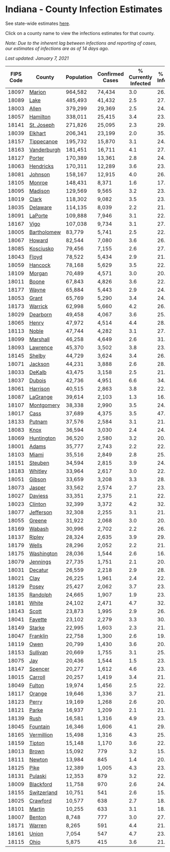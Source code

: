 # Indiana - County Infection Estimates

See state-wide estimates [here](/infections/us-in).

Click on a county name to view the infections estimates for that county.

*Note: Due to the inherent lag between infections and reporting of cases, our estimates of infections are as of 14 days ago.*

*Last updated: January 7, 2021*

|   FIPS Code |                     County |   Population |   Confirmed Cases |   % Currently Infected |   % Total Infected |
|-------------|----------------------------|--------------|-------------------|------------------------|--------------------|
|       18097 |           [Marion](marion) |      964,582 |            74,434 |                    3.0 |               26.1 |
|       18089 |               [Lake](lake) |      485,493 |            41,432 |                    2.5 |               27.8 |
|       18003 |             [Allen](allen) |      379,299 |            29,369 |                    2.5 |               24.0 |
|       18057 |       [Hamilton](hamilton) |      338,011 |            25,415 |                    3.4 |               23.3 |
|       18141 |   [St. Joseph](st.-joseph) |      271,826 |            25,095 |                    2.3 |               29.0 |
|       18039 |         [Elkhart](elkhart) |      206,341 |            23,199 |                    2.0 |               35.5 |
|       18157 |   [Tippecanoe](tippecanoe) |      195,732 |            15,870 |                    3.1 |               24.2 |
|       18163 | [Vanderburgh](vanderburgh) |      181,451 |            16,711 |                    4.1 |               27.4 |
|       18127 |           [Porter](porter) |      170,389 |            13,361 |                    2.8 |               24.2 |
|       18063 |     [Hendricks](hendricks) |      170,311 |            12,289 |                    3.6 |               23.4 |
|       18081 |         [Johnson](johnson) |      158,167 |            12,915 |                    4.0 |               26.1 |
|       18105 |           [Monroe](monroe) |      148,431 |             8,371 |                    1.6 |               17.0 |
|       18095 |         [Madison](madison) |      129,569 |             9,565 |                    3.2 |               23.2 |
|       18019 |             [Clark](clark) |      118,302 |             9,082 |                    3.5 |               23.8 |
|       18035 |       [Delaware](delaware) |      114,135 |             8,039 |                    2.2 |               21.6 |
|       18091 |         [LaPorte](laporte) |      109,888 |             7,946 |                    3.1 |               22.5 |
|       18167 |               [Vigo](vigo) |      107,038 |             9,734 |                    3.1 |               27.4 |
|       18005 | [Bartholomew](bartholomew) |       83,779 |             5,741 |                    2.5 |               22.0 |
|       18067 |           [Howard](howard) |       82,544 |             7,080 |                    3.6 |               26.3 |
|       18085 |     [Kosciusko](kosciusko) |       79,456 |             7,155 |                    2.6 |               27.1 |
|       18043 |             [Floyd](floyd) |       78,522 |             5,434 |                    2.9 |               21.8 |
|       18059 |         [Hancock](hancock) |       78,168 |             5,629 |                    3.5 |               22.3 |
|       18109 |           [Morgan](morgan) |       70,489 |             4,571 |                    3.0 |               20.3 |
|       18011 |             [Boone](boone) |       67,843 |             4,826 |                    3.6 |               22.4 |
|       18177 |             [Wayne](wayne) |       65,884 |             5,443 |                    2.9 |               24.9 |
|       18053 |             [Grant](grant) |       65,769 |             5,290 |                    3.4 |               24.5 |
|       18173 |         [Warrick](warrick) |       62,998 |             5,660 |                    4.2 |               26.9 |
|       18029 |       [Dearborn](dearborn) |       49,458 |             4,067 |                    3.6 |               25.4 |
|       18065 |             [Henry](henry) |       47,972 |             4,514 |                    4.4 |               28.3 |
|       18113 |             [Noble](noble) |       47,744 |             4,282 |                    3.1 |               27.7 |
|       18099 |       [Marshall](marshall) |       46,258 |             4,649 |                    2.6 |               31.0 |
|       18093 |       [Lawrence](lawrence) |       45,370 |             3,502 |                    3.8 |               23.9 |
|       18145 |           [Shelby](shelby) |       44,729 |             3,624 |                    3.4 |               26.2 |
|       18071 |         [Jackson](jackson) |       44,231 |             3,888 |                    2.6 |               28.5 |
|       18033 |           [DeKalb](dekalb) |       43,475 |             3,158 |                    2.5 |               21.6 |
|       18037 |           [Dubois](dubois) |       42,736 |             4,951 |                    6.6 |               34.9 |
|       18061 |       [Harrison](harrison) |       40,515 |             2,863 |                    3.8 |               22.2 |
|       18087 |       [LaGrange](lagrange) |       39,614 |             2,103 |                    1.3 |               16.8 |
|       18107 |   [Montgomery](montgomery) |       38,338 |             2,990 |                    3.5 |               24.4 |
|       18017 |               [Cass](cass) |       37,689 |             4,375 |                    3.5 |               47.4 |
|       18133 |           [Putnam](putnam) |       37,576 |             2,584 |                    3.1 |               21.3 |
|       18083 |               [Knox](knox) |       36,594 |             3,030 |                    2.4 |               24.8 |
|       18069 |   [Huntington](huntington) |       36,520 |             2,580 |                    3.2 |               20.9 |
|       18001 |             [Adams](adams) |       35,777 |             2,743 |                    2.2 |               22.7 |
|       18103 |             [Miami](miami) |       35,516 |             2,849 |                    2.8 |               25.0 |
|       18151 |         [Steuben](steuben) |       34,594 |             2,815 |                    3.9 |               24.4 |
|       18183 |         [Whitley](whitley) |       33,964 |             2,617 |                    3.0 |               22.9 |
|       18051 |           [Gibson](gibson) |       33,659 |             3,208 |                    3.3 |               28.0 |
|       18073 |           [Jasper](jasper) |       33,562 |             2,574 |                    2.7 |               23.4 |
|       18027 |         [Daviess](daviess) |       33,351 |             2,375 |                    2.1 |               22.0 |
|       18023 |         [Clinton](clinton) |       32,399 |             3,372 |                    4.2 |               32.1 |
|       18077 |     [Jefferson](jefferson) |       32,308 |             2,255 |                    3.1 |               21.1 |
|       18055 |           [Greene](greene) |       31,922 |             2,068 |                    3.0 |               20.3 |
|       18169 |           [Wabash](wabash) |       30,996 |             2,702 |                    2.2 |               26.6 |
|       18137 |           [Ripley](ripley) |       28,324 |             2,635 |                    3.9 |               29.1 |
|       18179 |             [Wells](wells) |       28,296 |             2,052 |                    2.2 |               21.5 |
|       18175 |   [Washington](washington) |       28,036 |             1,544 |                    2.6 |               16.8 |
|       18079 |       [Jennings](jennings) |       27,735 |             1,751 |                    2.1 |               20.4 |
|       18031 |         [Decatur](decatur) |       26,559 |             2,218 |                    2.9 |               28.4 |
|       18021 |               [Clay](clay) |       26,225 |             1,961 |                    2.4 |               22.5 |
|       18129 |             [Posey](posey) |       25,427 |             2,062 |                    3.7 |               23.9 |
|       18135 |       [Randolph](randolph) |       24,665 |             1,907 |                    1.9 |               23.6 |
|       18181 |             [White](white) |       24,102 |             2,471 |                    4.7 |               32.2 |
|       18143 |             [Scott](scott) |       23,873 |             1,995 |                    2.9 |               26.0 |
|       18041 |         [Fayette](fayette) |       23,102 |             2,279 |                    3.3 |               30.3 |
|       18149 |           [Starke](starke) |       22,995 |             1,603 |                    2.3 |               21.3 |
|       18047 |       [Franklin](franklin) |       22,758 |             1,300 |                    2.6 |               19.0 |
|       18119 |               [Owen](owen) |       20,799 |             1,430 |                    3.6 |               20.5 |
|       18153 |       [Sullivan](sullivan) |       20,669 |             1,755 |                    3.1 |               25.3 |
|       18075 |                 [Jay](jay) |       20,436 |             1,544 |                    1.5 |               23.1 |
|       18147 |         [Spencer](spencer) |       20,277 |             1,612 |                    4.6 |               23.4 |
|       18015 |         [Carroll](carroll) |       20,257 |             1,419 |                    3.4 |               21.6 |
|       18049 |           [Fulton](fulton) |       19,974 |             1,456 |                    2.5 |               22.3 |
|       18117 |           [Orange](orange) |       19,646 |             1,336 |                    3.7 |               21.9 |
|       18123 |             [Perry](perry) |       19,169 |             1,268 |                    2.6 |               20.2 |
|       18121 |             [Parke](parke) |       16,937 |             1,209 |                    2.1 |               21.5 |
|       18139 |               [Rush](rush) |       16,581 |             1,316 |                    4.9 |               23.7 |
|       18045 |       [Fountain](fountain) |       16,346 |             1,606 |                    4.1 |               29.2 |
|       18165 |   [Vermillion](vermillion) |       15,498 |             1,316 |                    4.3 |               25.2 |
|       18159 |           [Tipton](tipton) |       15,148 |             1,170 |                    3.6 |               22.9 |
|       18013 |             [Brown](brown) |       15,092 |               779 |                    3.2 |               15.9 |
|       18111 |           [Newton](newton) |       13,984 |               845 |                    1.4 |               20.1 |
|       18125 |               [Pike](pike) |       12,389 |             1,005 |                    4.3 |               23.6 |
|       18131 |         [Pulaski](pulaski) |       12,353 |               879 |                    3.2 |               22.1 |
|       18009 |     [Blackford](blackford) |       11,758 |               970 |                    2.6 |               24.0 |
|       18155 | [Switzerland](switzerland) |       10,751 |               541 |                    2.6 |               15.3 |
|       18025 |       [Crawford](crawford) |       10,577 |               638 |                    2.7 |               18.4 |
|       18101 |           [Martin](martin) |       10,255 |               633 |                    3.1 |               18.5 |
|       18007 |           [Benton](benton) |        8,748 |               777 |                    3.0 |               27.1 |
|       18171 |           [Warren](warren) |        8,265 |               591 |                    4.4 |               21.0 |
|       18161 |             [Union](union) |        7,054 |               547 |                    4.7 |               23.2 |
|       18115 |               [Ohio](ohio) |        5,875 |               415 |                    3.6 |               21.6 |